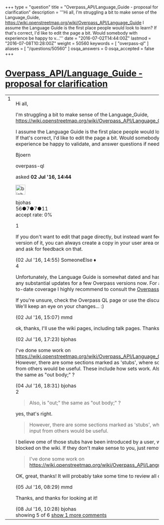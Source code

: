 +++
type = "question"
title = "Overpass_API/Language_Guide - proposal for clarification"
description = '''Hi all, I&#x27;m struggling a bit to make sense of the Language_Guide, https://wiki.openstreetmap.org/wiki/Overpass_API/Language_Guide I assume the Language Guide is the first place people would look to learn? If that&#x27;s correct, I&#x27;d like to edit the page a bit. Would somebody with experience be happy to v...'''
date = "2016-07-02T14:44:00Z"
lastmod = "2016-07-08T10:28:00Z"
weight = 50560
keywords = [ "overpass-ql" ]
aliases = [ "/questions/50560" ]
osqa_answers = 0
osqa_accepted = false
+++

<div class="headNormal">

# [Overpass_API/Language_Guide - proposal for clarification](/questions/50560/overpass_apilanguage_guide-proposal-for-clarification)

</div>

<div id="main-body">

<div id="askform">

<table id="question-table" style="width:100%;">
<colgroup>
<col style="width: 50%" />
<col style="width: 50%" />
</colgroup>
<tbody>
<tr>
<td style="width: 30px; vertical-align: top"><div class="vote-buttons">
<span id="post-50560-upvote" class="ajax-command post-vote up" rel="nofollow" title="I like this post (click again to cancel)"> </span>
<div id="post-50560-score" class="post-score" title="current number of votes">
1
</div>
<span id="post-50560-downvote" class="ajax-command post-vote down" rel="nofollow" title="I dont like this post (click again to cancel)"> </span> <span id="favorite-mark" class="ajax-command favorite-mark" rel="nofollow" title="mark/unmark this question as favorite (click again to cancel)"> </span>
<div id="favorite-count" class="favorite-count">
&#10;</div>
</div></td>
<td><div id="item-right">
<div class="question-body">
<p>Hi all,</p>
<p>I'm struggling a bit to make sense of the Language_Guide, <a href="https://wiki.openstreetmap.org/wiki/Overpass_API/Language_Guide">https://wiki.openstreetmap.org/wiki/Overpass_API/Language_Guide</a></p>
<p>I assume the Language Guide is the first place people would look to learn? If that's correct, I'd like to edit the page a bit. Would somebody with experience be happy to validate, and answer questions if needed?</p>
<p>Bjoern</p>
</div>
<div id="question-tags" class="tags-container tags">
<span class="post-tag tag-link-overpass-ql" rel="tag" title="see questions tagged &#39;overpass-ql&#39;">overpass-ql</span>
</div>
<div id="question-controls" class="post-controls">
&#10;</div>
<div class="post-update-info-container">
<div class="post-update-info post-update-info-user">
<p>asked <strong>02 Jul '16, 14:44</strong></p>
<img src="https://secure.gravatar.com/avatar/ec502848aedb6c84f8a0ffaf9ec54a67?s=32&amp;d=identicon&amp;r=g" class="gravatar" width="32" height="32" alt="bjohas&#39;s gravatar image" />
<p><span>bjohas</span><br />
<span class="score" title="56 reputation points">56</span><span title="7 badges"><span class="badge1">●</span><span class="badgecount">7</span></span><span title="7 badges"><span class="silver">●</span><span class="badgecount">7</span></span><span title="11 badges"><span class="bronze">●</span><span class="badgecount">11</span></span><br />
<span class="accept_rate" title="Rate of the user&#39;s accepted answers">accept rate:</span> <span title="bjohas has no accepted answers">0%</span></p>
</div>
</div>
<div id="comments-container-50560" class="comments-container">
<span id="50561"></span>
<div id="comment-50561" class="comment">
<div id="post-50561-score" class="comment-score">
1
</div>
<div class="comment-text">
<p>If you don't want to edit that page directly, but instead want feedback on a version of it, you can always create a copy in your user area on the wiki and ask for feedback on that.</p>
</div>
<div id="comment-50561-info" class="comment-info">
<span class="comment-age">(02 Jul '16, 14:55)</span> <span class="comment-user userinfo">SomeoneElse ♦</span>
</div>
</div>
<span id="50562"></span>
<div id="comment-50562" class="comment">
<div id="post-50562-score" class="comment-score">
4
</div>
<div class="comment-text">
<p>Unfortunately, the Language Guide is somewhat dated and hasn't seen any substantial updates for a few Overpass versions now. For a full up-to-date coverage I highly recommend to consult the <a href="https://wiki.openstreetmap.org/wiki/Overpass_API/Overpass_QL">Overpass QL</a> guide.</p>
<p>If you're unsure, check the Overpass QL page or use the discussion page. We'll keep an eye on your changes... :)</p>
</div>
<div id="comment-50562-info" class="comment-info">
<span class="comment-age">(02 Jul '16, 15:07)</span> <span class="comment-user userinfo">mmd</span>
</div>
</div>
<span id="50569"></span>
<div id="comment-50569" class="comment">
<div id="post-50569-score" class="comment-score">
&#10;</div>
<div class="comment-text">
<p>ok, thanks, I'll use the wiki pages, including talk pages. Thanks!</p>
</div>
<div id="comment-50569-info" class="comment-info">
<span class="comment-age">(02 Jul '16, 17:23)</span> <span class="comment-user userinfo">bjohas</span>
</div>
</div>
<span id="50616"></span>
<div id="comment-50616" class="comment">
<div id="post-50616-score" class="comment-score">
&#10;</div>
<div class="comment-text">
<p>I've done some work on <a href="https://wiki.openstreetmap.org/wiki/Overpass_API/Language_Guide.">https://wiki.openstreetmap.org/wiki/Overpass_API/Language_Guide.</a> However, there are some sections marked as 'stubs', where some input from others would be useful. These include how sets work. Also, is "out;" the same as "out body;" ?</p>
</div>
<div id="comment-50616-info" class="comment-info">
<span class="comment-age">(04 Jul '16, 18:31)</span> <span class="comment-user userinfo">bjohas</span>
</div>
</div>
<span id="50628"></span>
<div id="comment-50628" class="comment">
<div id="post-50628-score" class="comment-score">
2
</div>
<div class="comment-text">
<blockquote>
<p>Also, is "out;" the same as "out body;" ?</p>
</blockquote>
<p>yes, that's right.</p>
<blockquote>
<p>However, there are some sections marked as 'stubs', where some input from others would be useful.</p>
</blockquote>
<p>I believe ome of those stubs have been introduced by a user, who is now blocked on the wiki. If they don't make sense to you, just remove them.</p>
<blockquote>
<p>I've done some work on <a href="https://wiki.openstreetmap.org/wiki/Overpass_API/Language_Guide.">https://wiki.openstreetmap.org/wiki/Overpass_API/Language_Guide.</a></p>
</blockquote>
<p>OK, great, thanks! It will probably take some time to review all changes... :)</p>
</div>
<div id="comment-50628-info" class="comment-info">
<span class="comment-age">(05 Jul '16, 08:29)</span> <span class="comment-user userinfo">mmd</span>
</div>
</div>
<span id="50735"></span>
<div id="comment-50735" class="comment not_top_scorer">
<div id="post-50735-score" class="comment-score">
&#10;</div>
<div class="comment-text">
<p>Thanks, and thanks for looking at it!</p>
</div>
<div id="comment-50735-info" class="comment-info">
<span class="comment-age">(08 Jul '16, 10:28)</span> <span class="comment-user userinfo">bjohas</span>
</div>
</div>
</div>
<div id="comment-tools-50560" class="comment-tools">
<span class="comments-showing"> showing 5 of 6 </span> <a href="#" class="show-all-comments-link">show 1 more comments</a>
</div>
<div class="clear">
&#10;</div>
<div id="comment-50560-form-container" class="comment-form-container">
&#10;</div>
<div class="clear">
&#10;</div>
</div></td>
</tr>
</tbody>
</table>

</div>

</div>

